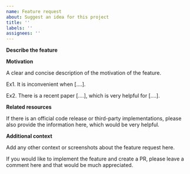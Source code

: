 ```yaml
---
name: Feature request
about: Suggest an idea for this project
title: ''
labels: ''
assignees: ''
---
```


**Describe the feature**

**Motivation**

A clear and concise description of the motivation of the feature.

Ex1. It is inconvenient when \[....\].

Ex2. There is a recent paper \[....\], which is very helpful for \[....\].

**Related resources**

If there is an official code release or third-party implementations, please also provide the information here, which would be very helpful.

**Additional context**

Add any other context or screenshots about the feature request here.

If you would like to implement the feature and create a PR, please leave a comment here and that would be much appreciated.
